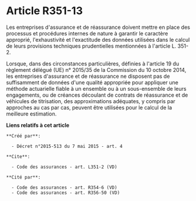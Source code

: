 # Article R351-13

Les entreprises d'assurance et de réassurance doivent mettre en place des processus et procédures internes de nature à
garantir le caractère approprié, l'exhaustivité et l'exactitude des données utilisées dans le calcul de leurs provisions
techniques prudentielles mentionnées à l'article L. 351-2. 

Lorsque, dans des circonstances particulières, définies à l'article 19 du règlement délégué (UE) n° 2015/35 de la Commission
du 10 octobre 2014, les entreprises d'assurance et de réassurance ne disposent pas de suffisamment de données d'une qualité
appropriée pour appliquer une méthode actuarielle fiable à un ensemble ou à un sous-ensemble de leurs engagements, ou de
créances découlant de contrats de réassurance et de véhicules de titrisation, des approximations adéquates, y compris par
approches au cas par cas, peuvent être utilisées pour le calcul de la meilleure estimation.

**Liens relatifs à cet article**

	**Créé par**:

	  - Décret n°2015-513 du 7 mai 2015 - art. 4

	**Cite**:

	  - Code des assurances - art. L351-2 (VD)

	**Cité par**:

	  - Code des assurances - art. R354-6 (VD)
	  - Code des assurances - art. R356-50 (VD)
